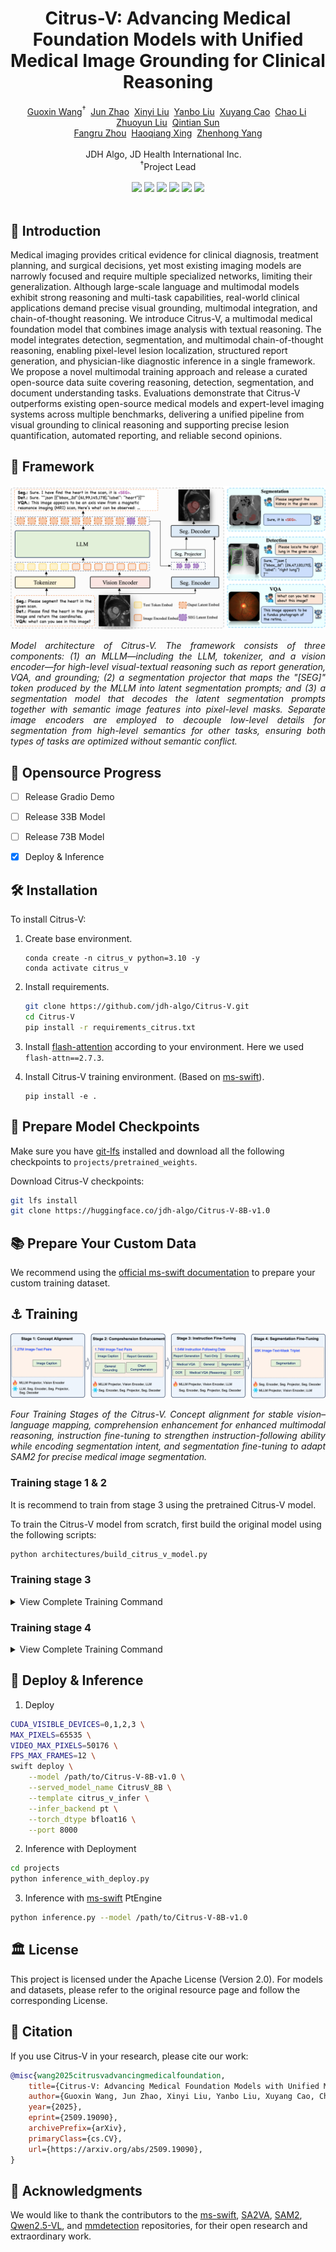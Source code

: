 <h1 align='center'>
  Citrus-V: Advancing Medical Foundation Models with Unified Medical Image Grounding for Clinical Reasoning
</h1>

<div align='center'>
    <a target="_blank" href="" onclick="return false;">Guoxin&nbsp;Wang</a><sup>†</sup>&nbsp
    <a target="_blank" href="" onclick="return false;">Jun&nbsp;Zhao</a>&nbsp
    <a target="_blank" href="" onclick="return false;">Xinyi&nbsp;Liu</a>&nbsp
    <a target="_blank" href="" onclick="return false;">Yanbo&nbsp;Liu</a>&nbsp
    <a target="_blank" href="" onclick="return false;">Xuyang&nbsp;Cao</a>&nbsp
    <a target="_blank" href="" onclick="return false;">Chao&nbsp;Li</a>&nbsp
    <a target="_blank" href="" onclick="return false;">Zhuoyun&nbsp;Liu</a>&nbsp
    <a target="_blank" href="" onclick="return false;">Qintian&nbsp;Sun</a> <br>
    <a target="_blank" href="" onclick="return false;">Fangru&nbsp;Zhou</a>&nbsp
    <a target="_blank" href="" onclick="return false;">Haoqiang&nbsp;Xing</a>&nbsp
    <a target="_blank" href="" onclick="return false;">Zhenhong&nbsp;Yang</a>
</div>

<br>

<div align='center'>
    JDH Algo, JD Health International Inc.  
</div>

<div align='center'>
    <sup>†</sup>Project Lead
</div>

<br>

<div align='center'>
    <!-- <a href='https://github.com/jdh-algo/Citrus-V'><img src='https://img.shields.io/github/stars/jdh-algo/Citrus-V?style=social'></a> -->
    <a href='https://jdh-algo.github.io/Citrus-V/'><img src='https://img.shields.io/badge/Project-HomePage-Green'></a>
    <a href='https://arxiv.org/abs/2509.19090'><img src='https://img.shields.io/badge/Paper-Arxiv-red'></a>
    <a href='https://huggingface.co/jdh-algo/Citrus-V-8B-v1.0'><img src='https://img.shields.io/badge/%F0%9F%A4%97%20Huggingface-Citrus--V%208B-yellow'></a>
    <!-- <a href='https://huggingface.co/jdh-algo/Citrus-V-33B-v1.0'><img src='https://img.shields.io/badge/%F0%9F%A4%97%20Huggingface-Citrus--V%2033B-yellow'></a> -->
    <!-- <a href='https://huggingface.co/jdh-algo/Citrus-V-73B-v1.0'><img src='https://img.shields.io/badge/%F0%9F%A4%97%20Huggingface-Citrus--V%2073B-yellow'></a> -->
    <a href='https://huggingface.co/datasets/jdh-algo/MeCoVQA-G-Plus'><img src='https://img.shields.io/badge/%F0%9F%A4%97%20Huggingface-MeCoVQA--G--Plus-yellow'></a>
    <a href='https://huggingface.co/datasets/jdh-algo/MedXray-CoT'><img src='https://img.shields.io/badge/%F0%9F%A4%97%20Huggingface-MedXray--CoT-yellow'></a>
    <a href='https://huggingface.co/datasets/jdh-algo/MedDocBench'><img src='https://img.shields.io/badge/%F0%9F%A4%97%20Huggingface-MedDocBench-yellow'></a>
</div>

<br>



## 📝 Introduction
Medical imaging provides critical evidence for clinical diagnosis, treatment planning, and surgical decisions, yet most existing imaging models are narrowly focused and require multiple specialized networks, limiting their generalization. Although large-scale language and multimodal models exhibit strong reasoning and multi-task capabilities, real-world clinical applications demand precise visual grounding, multimodal integration, and chain-of-thought reasoning. We introduce Citrus-V, a multimodal medical foundation model that combines image analysis with textual reasoning. The model integrates detection, segmentation, and multimodal chain-of-thought reasoning, enabling pixel-level lesion localization, structured report generation, and physician-like diagnostic inference in a single framework. We propose a novel multimodal training approach and release a curated open-source data suite covering reasoning, detection, segmentation, and document understanding tasks.  Evaluations demonstrate that Citrus-V outperforms existing open-source medical models and expert-level imaging systems across multiple benchmarks, delivering a unified pipeline from visual grounding to clinical reasoning and supporting precise lesion quantification, automated reporting, and reliable second opinions.

## 🧳 Framework

![Citrus-V-Architecture](asset/Citrus-V-Architecture.png)

<p style="text-align:justify; text-justify:inter-word;">
    <em>
        Model architecture of Citrus-V. The framework consists of three components: 
        (1) an MLLM—including the LLM, tokenizer, and a vision encoder—for high-level visual-textual reasoning 
        such as report generation, VQA, and grounding; 
        (2) a segmentation projector that maps the "[SEG]" token produced by the MLLM into latent segmentation prompts; 
        and (3) a segmentation model that decodes the latent segmentation prompts together with semantic image features 
        into pixel-level masks. Separate image encoders are employed to decouple low-level details for segmentation 
        from high-level semantics for other tasks, ensuring both types of tasks are optimized without semantic conflict.
    </em>
</p>

## 🚧 Opensource Progress

- [ ] Release Gradio Demo
- [ ] Release 33B Model
- [ ] Release 73B Model
- [x] Deploy & Inference


## 🛠️ Installation


To install Citrus-V:

1. Create base environment.
    ```shell
    conda create -n citrus_v python=3.10 -y
    conda activate citrus_v
    ```

2. Install requirements.
    ```bash
    git clone https://github.com/jdh-algo/Citrus-V.git
    cd Citrus-V
    pip install -r requirements_citrus.txt
    ```

3. Install [flash-attention](https://github.com/Dao-AILab/flash-attention) according to your environment. Here we used `flash-attn==2.7.3`.

4. Install Citrus-V training environment. (Based on [ms-swift](https://github.com/modelscope/ms-swift)).
    ```shell
    pip install -e .
    ```


## 🎒 Prepare Model Checkpoints

Make sure you have [git-lfs](https://git-lfs.com/) installed and download all the following checkpoints to `projects/pretrained_weights`. 

Download Citrus-V checkpoints:

```bash
git lfs install
git clone https://huggingface.co/jdh-algo/Citrus-V-8B-v1.0
```

## 📚 Prepare Your Custom Data

We recommend using the [official ms-swift documentation](https://swift.readthedocs.io/zh-cn/v3.8/Customization/%E8%87%AA%E5%AE%9A%E4%B9%89%E6%95%B0%E6%8D%AE%E9%9B%86.html) to prepare your custom training dataset.


## ⚓️ Training

<!-- ### Training Section -->
<!-- Here’s a quick example to get started with Citrus-V: this repo provides a pretrained checkpoint that has completed Stage 1 and Stage 2. The repo is designed for Stage 3 and Stage 4 training. -->
<!-- The key difference is that Stage 3 performs full-network tuning and includes the HookGrad module. Stage 4 is the SAM-adaptation phase: every component is frozen except the SegProjector and SAM modules, which are jointly updated to align segmentation prompts with the Segment-Anything paradigm. -->

<img src="asset/fig_train_stages.png"/>
<p style="text-align:justify; text-justify:inter-word;">
    <em>Four Training Stages of the Citrus-V. Concept alignment for stable vision–language mapping, comprehension enhancement for enhanced multimodal reasoning, instruction fine-tuning to strengthen instruction-following ability while encoding segmentation intent, and segmentation fine-tuning to adapt SAM2 for precise medical image segmentation. </em>
    <br>
</p>


### Training stage 1 & 2

It is recommend to train from stage 3 using the pretrained Citrus-V model.

To train the Citrus-V model from scratch, first build the original model using the following scripts:

```bash 
python architectures/build_citrus_v_model.py

```

### Training stage 3
<details>
<summary>View Complete Training Command</summary>

```shell
PYTORCH_CUDA_ALLOC_CONF=expandable_segments:True \
NPROC_PER_NODE=8 \
MIN_PIXELS=200704 \
MAX_PIXELS=1003520 \
CUDA_VISIBLE_DEVICES=0,1,2,3,4,5,6,7 \
swift sft \
    --model {pretrained ckpt address} \
    --dataset {your dataset address} \
    --template citrus_v \
    --train_type full \
    --torch_dtype bfloat16 \
    --attn_impl flash_attn \
    --max_length 12288 \
    --num_train_epochs 5 \
    --learning_rate 1e-5 \
    --warmup_ratio 0 \
    --warmup_steps 100 \
    --adam_beta1 0.9 \
    --adam_beta2 0.999 \
    --weight_decay 0.1 \
    --max_grad_norm 1.0 \
    --per_device_train_batch_size 1 \
    --gradient_accumulation_steps 8 \
    --dataloader_num_workers 64 \
    --dataset_num_proc 1 \
    --freeze_vit false \
    --freeze_aligner false \
    --freeze_llm false \
    --save_strategy epoch \
    --save_total_limit 8 \
    --logging_steps 5 \
    --output_dir {your model save path}\
    --save_only_model \
    --gradient_checkpointing true \
    --ddp_find_unused_parameters true
```

</details>

### Training stage 4
<details>
<summary>View Complete Training Command</summary>

```shell
PYTORCH_CUDA_ALLOC_CONF=expandable_segments:True \
NPROC_PER_NODE=8 \
MIN_PIXELS=200704 \
MAX_PIXELS=1003520 \
CUDA_VISIBLE_DEVICES=0,1,2,3,4,5,6,7 \
swift sft \
    --model {pretrained ckpt address} \
    --dataset {your dataset address} \
    --template citrus_v \
    --train_type full \
    --torch_dtype bfloat16 \
    --attn_impl flash_attn \
    --max_length 12288 \
    --num_train_epochs 5 \
    --learning_rate 1e-5 \
    --warmup_ratio 0 \
    --warmup_steps 100 \
    --adam_beta1 0.9 \
    --adam_beta2 0.999 \
    --weight_decay 0.1 \
    --max_grad_norm 1.0 \
    --per_device_train_batch_size 1 \
    --gradient_accumulation_steps 8 \
    --dataloader_num_workers 64 \
    --dataset_num_proc 1 \
    --freeze_vit true \
    --freeze_aligner true \
    --freeze_llm true \
    --freeze_custom_parameters_json {/path/to/projects/vlm_7B_params.json} \
    --save_strategy epoch \
    --save_total_limit 8 \
    --logging_steps 5 \
    --output_dir {your model save path}\
    --save_only_model \
    --gradient_checkpointing true \
    --ddp_find_unused_parameters true
```

</details>


## 🚀 Deploy & Inference

1. Deploy

```bash
CUDA_VISIBLE_DEVICES=0,1,2,3 \
MAX_PIXELS=65535 \
VIDEO_MAX_PIXELS=50176 \
FPS_MAX_FRAMES=12 \
swift deploy \
    --model /path/to/Citrus-V-8B-v1.0 \
    --served_model_name CitrusV_8B \
    --template citrus_v_infer \
    --infer_backend pt \
    --torch_dtype bfloat16 \
    --port 8000
```

2. Inference with Deployment

```bash 
cd projects
python inference_with_deploy.py
```

3. Inference with [ms-swift](https://github.com/modelscope/ms-swift) PtEngine

```bash 
python inference.py --model /path/to/Citrus-V-8B-v1.0
```



## 🏛 License
This project is licensed under the Apache License (Version 2.0). For models and datasets, please refer to the original resource page and follow the corresponding License.

## 📎 Citation
If you use Citrus-V in your research, please cite our work:

```bibtex
@misc{wang2025citrusvadvancingmedicalfoundation,
    title={Citrus-V: Advancing Medical Foundation Models with Unified Medical Image Grounding for Clinical Reasoning}, 
    author={Guoxin Wang, Jun Zhao, Xinyi Liu, Yanbo Liu, Xuyang Cao, Chao Li, Zhuoyun Liu, Qintian Sun, Fangru Zhou, Haoqiang Xing and Zhenhong Yang},
    year={2025},
    eprint={2509.19090},
    archivePrefix={arXiv},
    primaryClass={cs.CV},
    url={https://arxiv.org/abs/2509.19090}, 
}
```

## 🤝 Acknowledgments

We would like to thank the contributors to the [ms-swift](https://github.com/modelscope/ms-swift), [SA2VA](https://github.com/magic-research/Sa2VA), [SAM2](https://github.com/facebookresearch/sam2), [Qwen2.5-VL](https://github.com/QwenLM/Qwen2.5-VL), and [mmdetection](https://github.com/open-mmlab/mmdetection) repositories, for their open research and extraordinary work.
